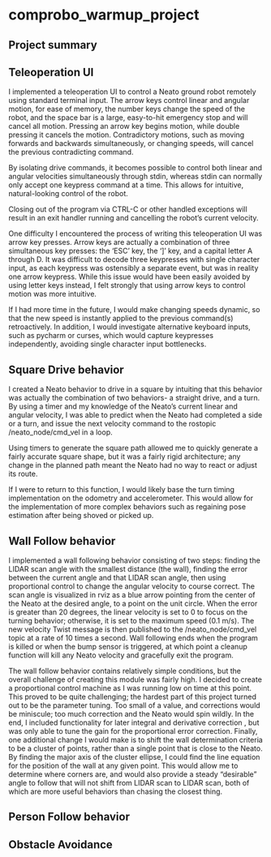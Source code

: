 # comprobo_warmup_project
## Project summary

## Teleoperation UI

I implemented a teleoperation UI to control a Neato ground robot remotely using standard terminal input. The arrow keys control linear and angular motion, for ease of memory, the number keys change the speed of the robot, and the space bar is a large, easy-to-hit emergency stop and will cancel all motion. Pressing an arrow key begins motion, while double pressing it cancels the motion. Contradictory motions, such as moving forwards and backwards simultaneously, or changing speeds, will cancel the previous contradicting command.

By isolating drive commands, it becomes possible to control both linear and angular velocities simultaneously through stdin, whereas stdin can normally only accept one keypress command at a time. This allows for intuitive, natural-looking control of the robot.

Closing out of the program via CTRL-C or other handled exceptions will result in an exit handler running and cancelling the robot’s current velocity.

One difficulty I encountered the process of writing this teleoperation UI was arrow key presses. Arrow keys are actually a combination of three simultaneous key presses: the ‘ESC’ key, the ‘]’ key, and a capital letter A through D. It was difficult to decode three keypresses with single character input, as each keypress was ostensibly a separate event, but was in reality one arrow keypress. While this issue would have been easily avoided by using letter keys instead, I felt strongly that using arrow keys to control motion was more intuitive.

If I had more time in the future, I would make changing speeds dynamic, so that the new speed is instantly applied to the previous command(s) retroactively. In addition, I would investigate alternative keyboard inputs, such as pycharm or curses, which would capture keypresses independently, avoiding single character input bottlenecks.

## Square Drive behavior

I created a Neato behavior to drive in a square by intuiting that this behavior was actually the combination of two behaviors- a straight drive, and a turn. By using a timer and my knowledge of the Neato’s current linear and angular velocity, I was able to predict when the Neato had completed a side or a turn, and issue the next velocity command to the rostopic /neato_node/cmd_vel in a loop.

Using timers to generate the square path allowed me to quickly generate a fairly accurate square shape, but it was a fairly rigid architecture; any change in the planned path meant the Neato had no way to react or adjust its route.

If I were to return to this function, I would likely base the turn timing implementation on the odometry and accelerometer. This would allow for the implementation of more complex behaviors such as regaining pose estimation after being shoved or picked up.

## Wall Follow behavior

I implemented a wall following behavior consisting of two steps: finding the LIDAR scan angle with the smallest distance (the wall), finding the error between the current angle and that LIDAR scan angle, then using proportional control to change the angular velocity to course correct. The scan angle is visualized in rviz as a blue arrow pointing from the center of the Neato at the desired angle, to a point on the unit circle. When the error is greater than 20 degrees, the linear velocity is set to 0 to focus on the turning behavior; otherwise, it is set to the maximum speed (0.1 m/s). The new velocity Twist message is then published to the /neato_node/cmd_vel topic at a rate of 10 times a second. Wall following ends when the program is killed or when the bump sensor is triggered, at which point a cleanup function will kill any Neato velocity and gracefully exit the program.

The wall follow behavior contains relatively simple conditions, but the overall challenge of creating this module was fairly high. I decided to create a proportional control machine as I was running low on time at this point. This proved to be quite challenging; the hardest part of this project turned out to be the parameter tuning. Too small of a value, and corrections would be miniscule; too much correction and the Neato would spin wildly. In the end, I included functionality for later integral and derivative correction , but was only able to tune the gain for the proportional error correction. Finally, one additional change I would make is to shift the wall determination criteria to be a cluster of points, rather than a single point that is close to the Neato. By finding the major axis of the cluster ellipse, I could find the line equation for the position of the wall at any given point. This would allow me to determine where corners are, and would also provide a steady “desirable” angle to follow that will not shift from LIDAR scan to LIDAR scan, both of which are more useful behaviors than chasing the closest thing.

## Person Follow behavior

## Obstacle Avoidance
